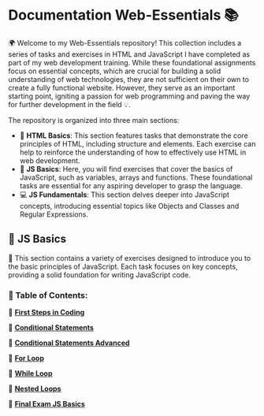 # Documentation Web-Essentials 📚

🌍 Welcome to my Web-Essentials repository! This collection includes a series of tasks and exercises in HTML and JavaScript I have completed as part of my web development training. While these foundational assignments focus on essential concepts, which are crucial for building a solid understanding of web technologies, they are not sufficient on their own to create a fully functional website. However, they serve as an important starting point, igniting a passion for web programming and paving the way for further development in the field 💡.

The repository is organized into three main sections:
- 📄 **HTML Basics**: This section features tasks that demonstrate the core principles of HTML, including structure and elements. Each exercise can help to reinforce the understanding of how to effectively use HTML in web development.
- 📜 **JS Basics**: Here, you will find exercises that cover the basics of JavaScript, such as variables, arrays and functions. These foundational tasks are essential for any aspiring developer to grasp the language.
- 💻 **JS Fundamentals**: This section delves deeper into JavaScript concepts, introducing essential topics like Objects and Classes and Regular Expressions.

## 📂 JS Basics
📖 This section contains a variety of exercises designed to introduce you to the basic principles of JavaScript. Each task focuses on key concepts, providing a solid foundation for writing JavaScript code.

### 📌 Table of Contents:
🔗 [**First Steps in Coding**](https://github.com/MartinVrb/Web-Essentials/tree/main/02-js-basics/01-first-steps-in-coding-js)

🔗 [**Conditional Statements**](https://github.com/MartinVrb/Web-Essentials/tree/main/02-js-basics/02-conditional-statements-js)

🔗 [**Conditional Statements Advanced**](https://github.com/MartinVrb/Web-Essentials/tree/main/02-js-basics/03-conditional-statements-advanced-js)

🔗 [**For Loop**](https://github.com/MartinVrb/Web-Essentials/tree/main/02-js-basics/04-for-loop-js)

🔗 [**While Loop**](https://github.com/MartinVrb/Web-Essentials/tree/main/02-js-basics/05-while-loop-js)

🔗 [**Nested Loops**](https://github.com/MartinVrb/Web-Essentials/tree/main/02-js-basics/06-nested-loops-js)

🔗 [**Final Exam JS Basics**](https://github.com/MartinVrb/Web-Essentials/tree/main/02-js-basics/07-final-exam-js-basics)
